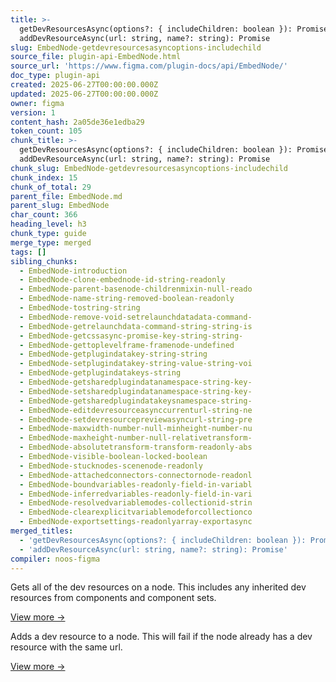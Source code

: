 ```yaml
---
title: >-
  getDevResourcesAsync(options?: { includeChildren: boolean }): Promise +
  addDevResourceAsync(url: string, name?: string): Promise
slug: EmbedNode-getdevresourcesasyncoptions-includechild
source_file: plugin-api-EmbedNode.html
source_url: 'https://www.figma.com/plugin-docs/api/EmbedNode/'
doc_type: plugin-api
created: 2025-06-27T00:00:00.000Z
updated: 2025-06-27T00:00:00.000Z
owner: figma
version: 1
content_hash: 2a05de36e1edba29
token_count: 105
chunk_title: >-
  getDevResourcesAsync(options?: { includeChildren: boolean }): Promise +
  addDevResourceAsync(url: string, name?: string): Promise
chunk_slug: EmbedNode-getdevresourcesasyncoptions-includechild
chunk_index: 15
chunk_of_total: 29
parent_file: EmbedNode.md
parent_slug: EmbedNode
char_count: 366
heading_level: h3
chunk_type: guide
merge_type: merged
tags: []
sibling_chunks:
  - EmbedNode-introduction
  - EmbedNode-clone-embednode-id-string-readonly
  - EmbedNode-parent-basenode-childrenmixin-null-reado
  - EmbedNode-name-string-removed-boolean-readonly
  - EmbedNode-tostring-string
  - EmbedNode-remove-void-setrelaunchdatadata-command-
  - EmbedNode-getrelaunchdata-command-string-string-is
  - EmbedNode-getcssasync-promise-key-string-string-
  - EmbedNode-gettoplevelframe-framenode-undefined
  - EmbedNode-getplugindatakey-string-string
  - EmbedNode-setplugindatakey-string-value-string-voi
  - EmbedNode-getplugindatakeys-string
  - EmbedNode-getsharedplugindatanamespace-string-key-
  - EmbedNode-setsharedplugindatanamespace-string-key-
  - EmbedNode-getsharedplugindatakeysnamespace-string-
  - EmbedNode-editdevresourceasynccurrenturl-string-ne
  - EmbedNode-setdevresourcepreviewasyncurl-string-pre
  - EmbedNode-maxwidth-number-null-minheight-number-nu
  - EmbedNode-maxheight-number-null-relativetransform-
  - EmbedNode-absolutetransform-transform-readonly-abs
  - EmbedNode-visible-boolean-locked-boolean
  - EmbedNode-stucknodes-scenenode-readonly
  - EmbedNode-attachedconnectors-connectornode-readonl
  - EmbedNode-boundvariables-readonly-field-in-variabl
  - EmbedNode-inferredvariables-readonly-field-in-vari
  - EmbedNode-resolvedvariablemodes-collectionid-strin
  - EmbedNode-clearexplicitvariablemodeforcollectionco
  - EmbedNode-exportsettings-readonlyarray-exportasync
merged_titles:
  - 'getDevResourcesAsync(options?: { includeChildren: boolean }): Promise'
  - 'addDevResourceAsync(url: string, name?: string): Promise'
compiler: noos-figma
---
```


Gets all of the dev resources on a node. This includes any inherited dev resources from components and component sets.

[View more →](/plugin-docs/api/properties/nodes-getdevresourcesasync/)

Adds a dev resource to a node. This will fail if the node already has a dev resource with the same url.

[View more →](/plugin-docs/api/properties/nodes-adddevresourceasync/)
